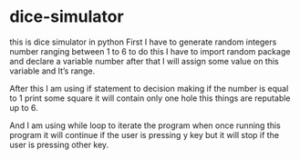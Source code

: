 # dice-simulator
this is dice simulator in python
First I have to generate random integers number ranging between 1 to 6 to do this I have to import random package and declare a variable number after that I will assign some value on this variable and It’s range.

After this I am using if statement to decision making if the number is equal to 1 print some square it will contain only one hole this things are reputable up to 6.

And I am using while loop to iterate the program when once running this program it will continue if the user is pressing y key but it will stop if the user is pressing other key.
